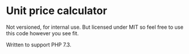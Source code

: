 # Unit price calculator

Not versioned, for internal use. But licensed under MIT so feel free to use this code however you see fit.

Written to support PHP 7.3.
